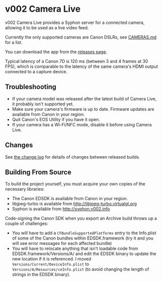 v002 Camera Live
================

v002 Camera Live provides a Syphon server for a connected camera, allowing it to be used as a live video feed.

Currently the only supported cameras are Canon DSLRs, see [CAMERAS.md](https://github.com/v002/v002-Camera-Live/blob/master/CAMERAS.md) for a list.

You can download the app from the [releases page](https://github.com/v002/v002-Camera-Live/releases).

Typical latency of a Canon 7D is 120 ms (between 3 and 4 frames at 30 FPS), which is comparable to the latency of the same camera's HDMI output connected to a capture device.

Troubleshooting
---------------

- If your camera model was released after the latest build of Camera Live, it probably isn't supported yet.
- Make sure your camera's firmware is up to date. Firmware updates are available from Canon in your region. 
- Quit Canon's EOS Utility if you have it open.
- If your camera has a Wi-Fi/NFC mode, disable it before using Camera Live.

Changes
-------

See [the change log](https://github.com/v002/v002-Camera-Live/blob/master/CHANGES.md) for details of changes between released builds.

Building From Source
--------------------

To build the project yourself, you must acquire your own copies of the necessary libraries:

 - The Canon EDSDK is available from Canon in your region.
 - libjpeg-turbo is available from http://libjpeg-turbo.virtualgl.org
 - Syphon is available from http://syphon.v002.info

Code-signing the Canon SDK when you export an Archive build throws up a couple of challenges:

 - You will have to add a ````CFBundleSupportedPlatforms```` entry to the Info.plist of some of the Canon bundles within EDSDK.framework (try it and you will see error messages for each affected bundle)
 - You will have to relocate anything that isn't loadable code from EDSDK.framework/Versions/A/ and edit the EDSDK binary to update the new location if it is referenced. I moved ````Versions/Current/DeviceInfo.plist```` to ````Versions/A/Resources/ceInfo.plist```` (to avoid changing the length of strings in the EDSDK binary).
